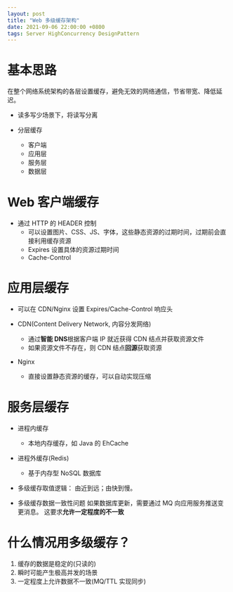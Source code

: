 ```yaml
---
layout: post
title: "Web 多级缓存架构"
date: 2021-09-06 22:00:00 +0800
tags: Server HighConcurrency DesignPattern
---
```


# 基本思路

在整个网络系统架构的各层设置缓存，避免无效的网络通信，节省带宽、降低延迟。

- 读多写少场景下，将读写分离

- 分层缓存
  - 客户端
  - 应用层
  - 服务层
  - 数据层

# Web 客户端缓存

- 通过 HTTP 的 HEADER 控制
  - 可以设置图片、CSS、JS、字体，这些静态资源的过期时间，过期前会直接利用缓存资源
  - Expires
    设置具体的资源过期时间
  - Cache-Control

# 应用层缓存

- 可以在 CDN/Nginx 设置 Expires/Cache-Control 响应头

- CDN(Content Delivery Network, 内容分发网络)

  - 通过**智能 DNS**根据客户端 IP 就近获得 CDN 结点并获取资源文件
  - 如果资源文件不存在，则 CDN 结点**回源**获取资源

- Nginx
  - 直接设置静态资源的缓存，可以自动实现压缩

# 服务层缓存

- 进程内缓存

  - 本地内存缓存，如 Java 的 EhCache

- 进程外缓存(Redis)

  - 基于内存型 NoSQL 数据库

- 多级缓存取值逻辑：
  由近到远；由快到慢。

- 多级缓存数据一致性问题
  如果数据库更新，需要通过 MQ 向应用服务推送变更消息。
  这要求**允许一定程度的不一致**

# 什么情况用多级缓存？

1. 缓存的数据是稳定的(只读的)
2. 瞬时可能产生极高并发的场景
3. 一定程度上允许数据不一致(MQ/TTL 实现同步)
